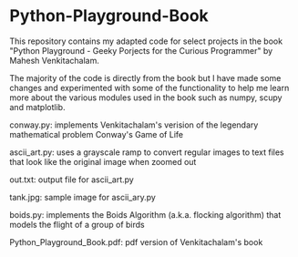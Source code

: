 # Python-Playground-Book

This repository contains my adapted code for select projects in the book "Python Playground - Geeky Porjects for the Curious Programmer" by Mahesh Venkitachalam.

The majority of the code is directly from the book but I have made some changes and experimented with some of the functionality to help me learn more about the various modules used in the book such as numpy, scupy and matplotlib.

conway.py: implements Venkitachalam's verision of the legendary mathematical problem Conway's Game of Life

ascii_art.py: uses a grayscale ramp to convert regular images to text files that look like the original image when zoomed out

out.txt: output file for ascii_art.py

tank.jpg: sample image for ascii_ary.py

boids.py: implements the Boids Algorithm (a.k.a. flocking algorithm) that models the flight of a group of birds

Python_Playground_Book.pdf: pdf version of Venkitachalam's book
